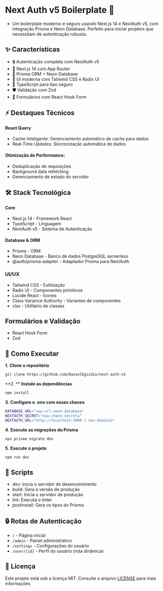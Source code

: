 

# Next Auth v5 Boilerplate 🔐

- Um boilerplate moderno e seguro usando Next.js 14 e NextAuth v5, com integração Prisma e Neon Database. Perfeito para iniciar projetos que necessitam de autenticação robusta.

## ✨ Características
- 🔒 Autenticação completa com NextAuth v5
- 🚀 Next.js 14 com App Router
- 💾 Prisma ORM + Neon Database
- 🎨 UI moderna com Tailwind CSS e Radix UI
- 📝 TypeScript para tipo seguro
- 🛡️ Validação com Zod
- 🎯 Formulários com React Hook Form

## ⚡ Destaques Técnicos
#### React Query

- Cache Inteligente: Gerenciamento automático de cache para dados
- Real-Time Updates: Sincronização automática de dados
#### Otimização de Performance:
- Deduplicação de requisições
- Background data refetching
- Gerenciamento de estado do servidor

## 🛠️ Stack Tecnológica

#### Core
- Next.js 14 - Framework React
- TypeScript - Linguagem
- NextAuth v5 - Sistema de Autenticação

#### Database & ORM
- Prisma - ORM
- Neon Database - Banco de dados PostgreSQL serverless
- @auth/prisma-adapter - Adaptador Prisma para NextAuth

### UI/UX
- Tailwind CSS - Estilização
- Radix UI - Componentes primitivos
- Lucide React - Ícones
- Class Variance Authority - Variantes de componentes
- clsx - Utilitário de classes

##  Formulários e Validação
- React Hook Form
- Zod

## 🚀 Como Executar

**1.** **Clone o repositório**
```bash
git clone https://github.com/DanielEgiidio/next-auth-v5
```
**2. ** **Instale as dependências**
```bash
npm install
```
**3**. **Configure o .env com essas chaves**
```bash
DATABASE_URL="sua-url-neon-database"
NEXTAUTH_SECRET="sua-chave-secreta"
NEXTAUTH_URL="http://localhost:3000 | seu-dominio"
```
**4**. **Execute as migrações do Prisma**
```bash
npx prisma migrate dev
```
**5**. **Execute o projeto**
```bash
npm run dev
```
## 🔧 Scripts

- dev: Inicia o servidor de desenvolvimento
- build: Gera a versão de produção
- start: Inicia o servidor de produção
- lint: Executa o linter
- postinstall: Gera os tipos do Prisma

## 🔒 Rotas de Autenticação

- `/` - Página inicial
- `/admin` - Painel administrativo
- `/settings` - Configurações do usuário
- `/user/[id]` - Perfil do usuário (rota dinâmica)

## 📄 Licença
Este projeto está sob a licença MIT. Consulte o arquivo [LICENSE](./LICENSE) para mais informações
